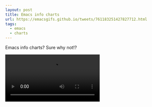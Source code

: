 ```yaml
---
layout: post
title: Emacs info charts
url: https://emacsgifs.github.io/tweets/761183251427827712.html
tags:
  - emacs
  - charts
---
```


Emacs info charts? Sure why not!?

<video controls autoplay>
  <source src="/public/videos/761183251427827712.mp4" type="video/mp4">
    Sorry your browser does not support the video tag, maybe time to upgrade?
</video>
